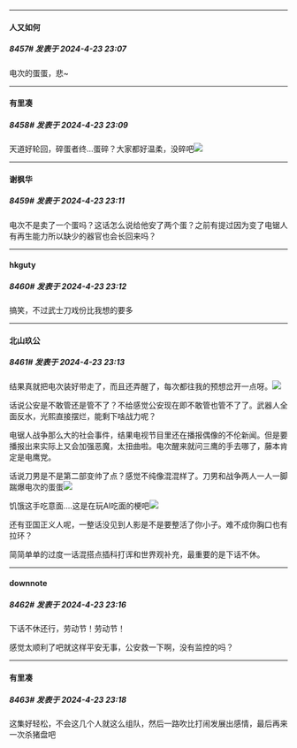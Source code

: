 ﻿
*****

####  人又如何  
##### 8457#       发表于 2024-4-23 23:07

电次的蛋蛋，悲~

*****

####  有里凑  
##### 8458#       发表于 2024-4-23 23:09

天道好轮回，碎蛋者终...蛋碎？大家都好温柔，没碎吧<img src="https://static.saraba1st.com/image/smiley/face2017/067.png" referrerpolicy="no-referrer">

*****

####  谢枫华  
##### 8459#       发表于 2024-4-23 23:11

电次不是卖了一个蛋吗？这话怎么说给他安了两个蛋？之前有提过因为变了电锯人有再生能力所以缺少的器官也会长回来吗？


*****

####  hkguty  
##### 8460#       发表于 2024-4-23 23:12

搞笑，不过武士刀戏份比我想的要多

*****

####  北山玖公  
##### 8461#       发表于 2024-4-23 23:13

结果真就把电次装好带走了，而且还弄醒了，每次都往我的预想岔开一点呀。<img src="https://static.saraba1st.com/image/smiley/face2017/125.png" referrerpolicy="no-referrer">

话说公安是不敢管还是管不了？不给感觉公安现在即不敢管也管不了了。武器人全面反水，光熙直接摆烂，能剩下啥战力呢？

电锯人战争那么大的社会事件，结果电视节目里还在播报偶像的不伦新闻。但是要播报出来实际上又会加强恶魔，太扭曲啦。电次醒来就问三鹰的手去哪了，藤本肯定是电鹰党。

话说刀男是不是第二部变帅了点？感觉不纯像混混样了。刀男和战争两人一人一脚踹爆电次的蛋蛋<img src="https://static.saraba1st.com/image/smiley/face2017/117.png" referrerpolicy="no-referrer">

饥饿这手吃意面....这是在玩AI吃面的梗吧<img src="https://static.saraba1st.com/image/smiley/face2017/067.png" referrerpolicy="no-referrer">

还有亚国正义人呢，一整话没见到人影是不是要整活了你小子。难不成你胸口也有拉环？

简简单单的过度一话混搭点插科打诨和世界观补充，最重要的是下话不休。

*****

####  downnote  
##### 8462#       发表于 2024-4-23 23:16

下话不休还行，劳动节！劳动节！

感觉太顺利了吧就这样平安无事，公安救一下啊，没有监控的吗？


*****

####  有里凑  
##### 8463#       发表于 2024-4-23 23:18

这集好轻松，不会这几个人就这么组队，然后一路吹比打闹发展出感情，最后再来一次杀猪盘吧

